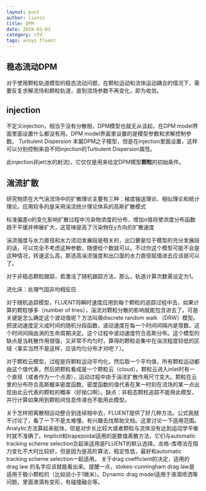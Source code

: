 ```yaml
---
layout: post
author: liuxin
title: DPM 
date: 2018-03-03
category: cfd
tags: ansys fluent
---
```


## 稳态流动DPM	
对于使用颗粒轨道模型的稳态流动问题，在颗粒运动和流体运动耦合的情况下，需要反复求解流场和颗粒轨道，直到流场参数不再变化，即为收敛。

## injection
不定义injection，相当于没有分散相，DPM模型也就无从谈起，在DPM model界面里面设置什么都没有用。DPM model界面里设置的是模型参数和求解控制参数。
Turbulent Dispersion 本属DPM之子模型，但是在injection里面设置，这样可以分别控制来自不同injection的Turbulent Dispersion属性。

此injection非jet(水的射流)，它仅仅是用来给定DPM模型**颗粒**的初始条件。



## 湍流扩散
研究物质在大气湍流场中的扩散理论主要有三种：梯度输送理论、相似理论和统计理论。应用较多的是采用湍流统计理论体系的高斯扩散模式

标准偏差σ的变化影响扩散过程中污染物浓度的分布，增加σ值将使浓度分布函数趋于平缓并伸展扩大，这意味提高了污染物在y方向的扩散速度

湍流强度与水力直径和水力流动发展段是相关的，出口要是位于模型的充分发展段的话，可以完全不考虑这种参数，随便给个数就可以。不过你这个模型可能不会是这种情况，转速这么高，那选高湍流强度和出口面的水力直径赋值进去应该就可以了。

对于非稳态颗粒跟踪，若激活了随机跟踪方法，那么，轨道计算次数需设定为1。 

流化床：处理气固非均相反应

对于随机追踪模型，FLUENT将瞬时速度应用到每个颗粒的追踪过程中去，如果计算的颗粒够多（number of tries），湍流对颗粒分散的影响就能包含进去了。可是关键是怎么确定这个波动值呢？方法叫做discrete random walk （DRW）模型。把波动速度定义成时间的随机分段函数，波动速度在每一个时间间隔内是常数。这个时间间隔由涡的生命周期决定。这个过程中波动速度符合高斯分布。这个模型的缺点是当耗散作用很强，又非常不均匀时，算得的颗粒会集中在湍流程度较低的区域（事实当然不是这样，应该均匀分布才对吧？）。

对于颗粒云模型，过程是将颗粒运动平均化，然后取一个平均值，所有颗粒运动都由这个值代表，然后把颗粒看成是一个颗粒云（cloud）。颗粒云进入inlet时有一个直径（或者作为一个点源），运动过程中由于湍流扩散作用尺寸变大。颗粒在云里的分布符合高斯概率密度函数，密度函数的值代表在某一时刻在流场的某一点出现由此云代表的颗粒的概率（好拗口啊）。缺点：非稳态颗粒追踪不能用此模型，并行计算如果用到颗粒间信息传递也不能用此模型。

关于怎样把离散相运动整合到连续相中去，FLUENT提供了好几种方法。公式我就不讨论了，看了一下不是太难懂，有兴趣去找帮助文档。这里讨论一下适用范围。Analytic方法算起来挺快，但是对步长比较大或者颗粒与流体没有达到运动学平衡时就不准确了。Implicit和trapezoidal适用的是数值离散方法，它们与automatic tracking scheme selection合起来适用是FLUENT的默认选择。龙格-库塔法在阻力变化不大时比较好，但是因为是高阶算法，稳定性低，最好和automatic tracking scheme selection一起适用。
关于drag coefficient的决定，适用的drag law 的名字应该就能看出来。提醒一点，stokes-cunningham drag law是适用于极小颗粒的（比如说小于1微米）。Dynamic drag model适用于液滴喷洒等问题，里面液滴有变形，有碰撞融合等。